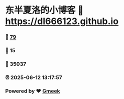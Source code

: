 # 东半夏洛的小博客 :link: https://dl666123.github.io 
### :page_facing_up: [79](https://dl666123.github.io/tag.html) 
### :speech_balloon: 15 
### :hibiscus: 35037 
### :alarm_clock: 2025-06-12 13:17:57 
### Powered by :heart: [Gmeek](https://github.com/Meekdai/Gmeek)
